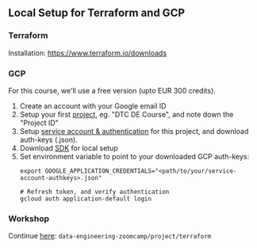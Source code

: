 ## Local Setup for Terraform and GCP

### Terraform

Installation: https://www.terraform.io/downloads

### GCP

For this course, we'll use a free version (upto EUR 300 credits). 

1. Create an account with your Google email ID 
2. Setup your first [project](https://console.cloud.google.com/), eg. "DTC DE Course", and note down the "Project ID"
3. Setup [service account & authentication](https://cloud.google.com/docs/authentication/getting-started) for this project, and download auth-keys (.json).
4. Download [SDK](https://cloud.google.com/sdk/docs/quickstart) for local setup
5. Set environment variable to point to your downloaded GCP auth-keys:
   ```shell
   export GOOGLE_APPLICATION_CREDENTIALS="<path/to/your/service-account-authkeys>.json"
   
   # Refresh token, and verify authentication
   gcloud auth application-default login
   ```

### Workshop
Continue [here](../../project/terraform): `data-engineering-zoomcamp/project/terraform`
